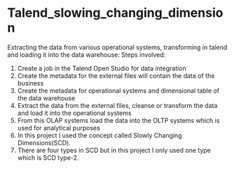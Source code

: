 # Talend_slowing_changing_dimension
Extracting the data from various operational systems, transforming in talend and loading it into the data warehouse:
Steps involved:
1. Create a job in the Talend Open Studio for data integration
2. Create the metadata for the external files will contain the data of the business
3. Create the metadata for operational systems and dimensional table of the data warehouse
4. Extract the data from the external files, cleanse or transform the data and load it into the operational systems
5. From this OLAP systems load the data into the OLTP systems which is used for analytical purposes
6. In this project I used the concept called Slowly Changing Dimensions(SCD).
7. There are four types in SCD but in this project I only used one type which is SCD type-2.
